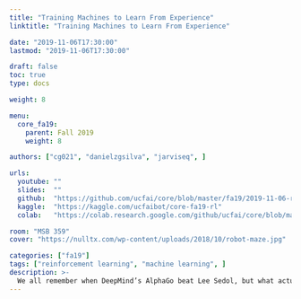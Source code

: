 ```yaml
---
title: "Training Machines to Learn From Experience"
linktitle: "Training Machines to Learn From Experience"

date: "2019-11-06T17:30:00"
lastmod: "2019-11-06T17:30:00"

draft: false
toc: true
type: docs

weight: 8

menu:
  core_fa19:
    parent: Fall 2019
    weight: 8

authors: ["cg021", "danielzgsilva", "jarviseq", ]

urls:
  youtube: ""
  slides:  ""
  github:  "https://github.com/ucfai/core/blob/master/fa19/2019-11-06-rl/2019-11-06-rl.ipynb"
  kaggle:  "https://kaggle.com/ucfaibot/core-fa19-rl"
  colab:   "https://colab.research.google.com/github/ucfai/core/blob/master/fa19/2019-11-06-rl/2019-11-06-rl.ipynb"

room: "MSB 359"
cover: "https://nulltx.com/wp-content/uploads/2018/10/robot-maze.jpg"

categories: ["fa19"]
tags: ["reinforcement learning", "machine learning", ]
description: >-
  We all remember when DeepMind’s AlphaGo beat Lee Sedol, but what actually made the program powerful enough to outperform an international champion? In this lecture, we’ll dive into the mechanics of reinforcement learning and its applications.
---
```

